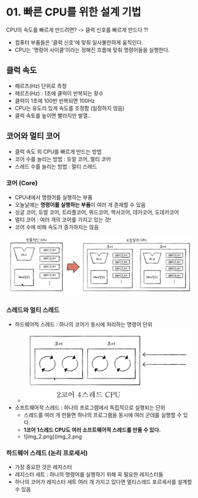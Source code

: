 # 01. 빠른 CPU를 위한 설계 기법
CPU의 속도를 빠르게 만드려면? -> 클럭 신호를 빠르게 만드다 ?!  
- 컴퓨터 부품들은 '클럭 신호'에 맞춰 일사불란하게 움직인다.
- CPU는 '명령어 사이클'이라는 정해진 흐름에 맞춰 명령어들을 실행한다.

## 클럭 속도
- 헤르츠(Hz) 단위로 측정
- 헤르츠(Hz) : 1초에 클럭이 반복되는 횟수
- 클럭이 1초에 100번 반복되면 100Hz
- CPU는 유도리 있게 속도를 조정함 (일정하지 않음)
- 클럭 속토를 높이면 빨라지만 발열..

## 코어와 멀티 코어
- 클럭 속도 외 CPU를 빠르게 만드는 방법
- 코어 수를 늘리는 방법 : 듀얼 코어, 멀티 코어
- 스레드 수를 늘리는 방법 : 멀티 스레드


### 코어 (Core)
- CPU내에서 명령어를 실행하는 부품
- 오늘날에는 **명령어를 실행하는 부품**이 여러 개 존재할 수 있음
- 싱글 코어, 듀얼 코어, 트리플코어, 쿼드코어, 핵사코어, 데카코어, 도데카코어
- 멀티 코어 : 여러 개의 코어를 가지고 있는 것!
- 코어 수에 비해 속도가 증가하지는 않음

![img.png](imgs/img.png)

### 스레드와 멀티 스레드
- 하드웨어적 스레드 : 하나의 코어가 동시에 처리하는 명령어 단위
  - ![img_1.png](imgs/img_1.png)
- 소프트웨어적 스레드 : 하나의 프로그램에서 독립적으로 실행되는 단위
  - 스레드를 여러 개 만들면 하나의 프로그램을 동시에 여러 군데를 실행할 수 있다.
  - **1코어 1스레드 CPU도 여러 소프트웨어적 스레드를 만들 수 있다.**
  - ![img_2.png](img_2.png

### 하드웨어 스레드 (논리 프로세서)
- 가장 중요한 것은 레지스터
- 레지스터 세트 : 하나의 명령어를 실행하기 위해 꼭 필요한 레지스터들
- 하나의 코어가 레지스터 세트 여러 개 가지고 있다면 멀티스레드 포르세서를 설계할 수 있음